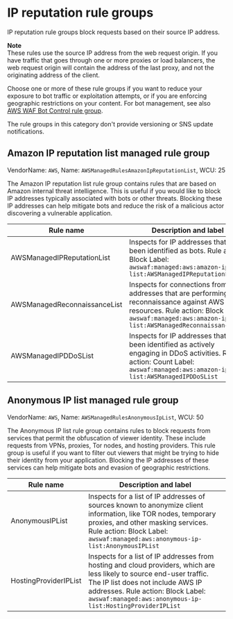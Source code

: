 # IP reputation rule groups<a name="aws-managed-rule-groups-ip-rep"></a>

IP reputation rule groups block requests based on their source IP address\. 

**Note**  
These rules use the source IP address from the web request origin\. If you have traffic that goes through one or more proxies or load balancers, the web request origin will contain the address of the last proxy, and not the originating address of the client\. 

Choose one or more of these rule groups if you want to reduce your exposure to bot traffic or exploitation attempts, or if you are enforcing geographic restrictions on your content\. For bot management, see also [AWS WAF Bot Control rule group](aws-managed-rule-groups-bot.md)\.

The rule groups in this category don't provide versioning or SNS update notifications\. 

## Amazon IP reputation list managed rule group<a name="aws-managed-rule-groups-ip-rep-amazon"></a>

VendorName: `AWS`, Name: `AWSManagedRulesAmazonIpReputationList`, WCU: 25

The Amazon IP reputation list rule group contains rules that are based on Amazon internal threat intelligence\. This is useful if you would like to block IP addresses typically associated with bots or other threats\. Blocking these IP addresses can help mitigate bots and reduce the risk of a malicious actor discovering a vulnerable application\.


| Rule name | Description and label | 
| --- | --- | 
| AWSManagedIPReputationList |  Inspects for IP addresses that have been identified as bots\.  Rule action: Block Label: `awswaf:managed:aws:amazon-ip-list:AWSManagedIPReputationList`  | 
| AWSManagedReconnaissanceList |  Inspects for connections from IP addresses that are performing reconnaissance against AWS resources\.  Rule action: Block Label: `awswaf:managed:aws:amazon-ip-list:AWSManagedReconnaissanceList`  | 
| AWSManagedIPDDoSList |  Inspects for IP addresses that have been identified as actively engaging in DDoS activities\.  Rule action: Count Label: `awswaf:managed:aws:amazon-ip-list:AWSManagedIPDDoSList`  | 

## Anonymous IP list managed rule group<a name="aws-managed-rule-groups-ip-rep-anonymous"></a>

VendorName: `AWS`, Name: `AWSManagedRulesAnonymousIpList`, WCU: 50

The Anonymous IP list rule group contains rules to block requests from services that permit the obfuscation of viewer identity\. These include requests from VPNs, proxies, Tor nodes, and hosting providers\. This rule group is useful if you want to filter out viewers that might be trying to hide their identity from your application\. Blocking the IP addresses of these services can help mitigate bots and evasion of geographic restrictions\.


| Rule name | Description and label | 
| --- | --- | 
| AnonymousIPList |  Inspects for a list of IP addresses of sources known to anonymize client information, like TOR nodes, temporary proxies, and other masking services\.  Rule action: Block Label: `awswaf:managed:aws:anonymous-ip-list:AnonymousIPList`  | 
| HostingProviderIPList | Inspects for a list of IP addresses from hosting and cloud providers, which are less likely to source end\-user traffic\. The IP list does not include AWS IP addresses\. Rule action: Block Label: `awswaf:managed:aws:anonymous-ip-list:HostingProviderIPList` | 